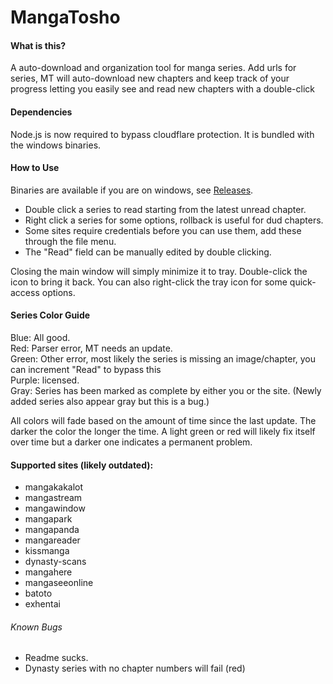 # MangaTosho

#### What is this?
A auto-download and organization tool for manga series. Add urls for series, MT will auto-download new chapters and keep track of your progress letting you easily see and read new chapters with a double-click

#### Dependencies
Node.js is now required to bypass cloudflare protection. It is bundled with the windows binaries.

#### How to Use
Binaries are available if you are on windows, see [Releases](https://github.com/NeverDecaf/MangaTosho/releases/latest).

* Double click a series to read starting from the latest unread chapter.
* Right click a series for some options, rollback is useful for dud chapters.
* Some sites require credentials before you can use them, add these through the file menu.
* The "Read" field can be manually edited by double clicking.

Closing the main window will simply minimize it to tray. Double-click the icon to bring it back. You can also right-click the tray icon for some quick-access options.

#### Series Color Guide
Blue: All good.  
Red: Parser error, MT needs an update.  
Green: Other error, most likely the series is missing an image/chapter, you can increment "Read" to bypass this  
Purple: licensed.  
Gray: Series has been marked as complete by either you or the site. (Newly added series also appear gray but this is a bug.)  

All colors will fade based on the amount of time since the last update. The darker the color the longer the time. A light green or red will likely fix itself over time but a darker one indicates a permanent problem.

#### Supported sites (likely outdated):
- mangakakalot
- mangastream
- mangawindow
- mangapark
- mangapanda
- mangareader
- kissmanga
- dynasty-scans
- mangahere
- mangaseeonline
- batoto
- exhentai

###### Known Bugs
* Readme sucks.
* Dynasty series with no chapter numbers will fail (red)
